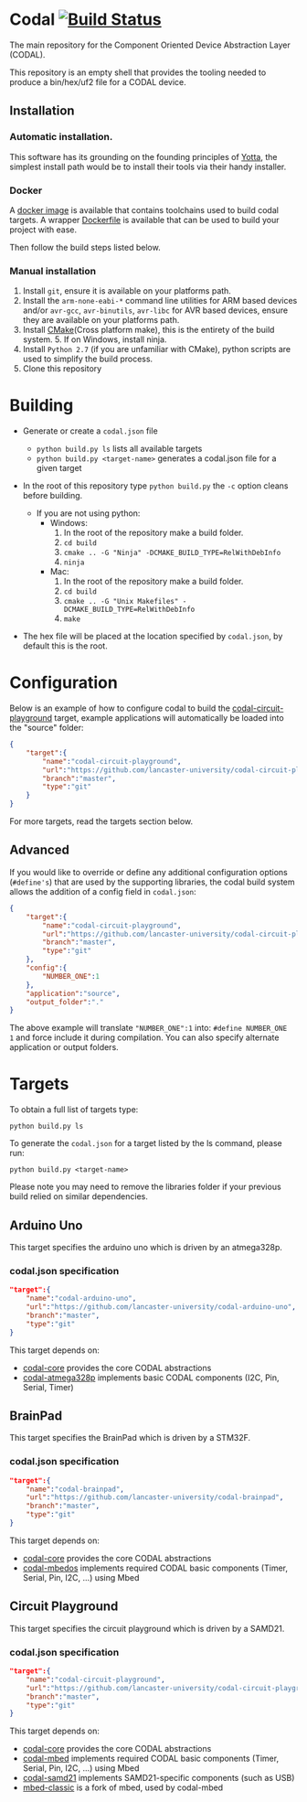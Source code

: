 # Codal [![Build Status](https://travis-ci.org/lancaster-university/codal.svg?branch=master)](https://travis-ci.org/lancaster-university/codal)

The main repository for the Component Oriented Device Abstraction Layer (CODAL).

This repository is an empty shell that provides the tooling needed to produce a bin/hex/uf2 file for a CODAL device.

## Installation

### Automatic installation.

This software has its grounding on the founding principles of [Yotta](https://www.mbed.com/en/platform/software/mbed-yotta/), the simplest install path would be to install their tools via their handy installer.

### Docker

A [docker image](https://hub.docker.com/r/jamesadevine/codal-toolchains/) is available that contains toolchains used to build codal targets. A wrapper [Dockerfile](https://github.com/lancaster-university/codal-docker) is available that can be used to build your project with ease.

Then follow the build steps listed below.

### Manual installation

1. Install `git`, ensure it is available on your platforms path.
2. Install the `arm-none-eabi-*` command line utilities for ARM based devices and/or `avr-gcc`, `avr-binutils`, `avr-libc` for AVR based devices, ensure they are available on your platforms path.
3. Install [CMake](https://cmake.org)(Cross platform make), this is the entirety of the build system.
    5. If on Windows, install ninja.
4. Install `Python 2.7` (if you are unfamiliar with CMake), python scripts are used to simplify the build process.
5. Clone this repository

# Building
- Generate or create a `codal.json` file
    - `python build.py ls` lists all available targets
    - `python build.py <target-name>` generates a codal.json file for a given target
- In the root of this repository type `python build.py` the `-c` option cleans before building.
    - If you are not using python:
        - Windows:
            1. In the root of the repository make a build folder.
            2. `cd build`
            3. `cmake .. -G "Ninja" -DCMAKE_BUILD_TYPE=RelWithDebInfo`
            4. `ninja`
        - Mac:
            1. In the root of the repository make a build folder.
            2. `cd build`
            3. `cmake .. -G "Unix Makefiles" -DCMAKE_BUILD_TYPE=RelWithDebInfo`
            4. `make`

- The hex file will be placed at the location specified by `codal.json`, by default this is the root.

# Configuration

Below is an example of how to configure codal to build the [codal-circuit-playground](https://github.com/lancaster-university/codal-circuit-playground) target, example applications will automatically be loaded into the "source" folder:

```json
{
    "target":{
        "name":"codal-circuit-playground",
        "url":"https://github.com/lancaster-university/codal-circuit-playground",
        "branch":"master",
        "type":"git"
    }
}
```

For more targets, read the targets section below.

## Advanced

If you would like to override or define any additional configuration options (`#define's`) that are used by the supporting libraries, the codal build system allows the addition of a config field in `codal.json`:

```json
{
    "target":{
        "name":"codal-circuit-playground",
        "url":"https://github.com/lancaster-university/codal-circuit-playground",
        "branch":"master",
        "type":"git"
    },
    "config":{
        "NUMBER_ONE":1
    },
    "application":"source",
    "output_folder":"."
}
```

The above example will translate `"NUMBER_ONE":1` into: `#define NUMBER_ONE     1` and force include it during compilation. You can also specify alternate application or output folders.

# Targets

To obtain a full list of targets type:

```
python build.py ls
```

To generate the `codal.json` for a target listed by the ls command, please run:

```
python build.py <target-name>
```

Please note you may need to remove the libraries folder if your previous build relied on similar dependencies.

## Arduino Uno

This target specifies the arduino uno which is driven by an atmega328p.

### codal.json specification
```json
"target":{
    "name":"codal-arduino-uno",
    "url":"https://github.com/lancaster-university/codal-arduino-uno",
    "branch":"master",
    "type":"git"
}
```
This target depends on:
* [codal-core](https://github.com/lancaster-university/codal-core) provides the core CODAL abstractions
* [codal-atmega328p](https://github.com/lancaster-university/codal-atmega328p) implements basic CODAL components (I2C, Pin, Serial, Timer)

## BrainPad

This target specifies the BrainPad which is driven by a STM32F.

### codal.json specification
```json
"target":{
    "name":"codal-brainpad",
    "url":"https://github.com/lancaster-university/codal-brainpad",
    "branch":"master",
    "type":"git"
}
```
This target depends on:
* [codal-core](https://github.com/lancaster-university/codal-core) provides the core CODAL abstractions
* [codal-mbedos](https://github.com/lancaster-university/codal-mbed) implements required CODAL basic components (Timer, Serial, Pin, I2C, ...) using Mbed

## Circuit Playground

This target specifies the circuit playground which is driven by a SAMD21.

### codal.json specification
```json
"target":{
    "name":"codal-circuit-playground",
    "url":"https://github.com/lancaster-university/codal-circuit-playground",
    "branch":"master",
    "type":"git"
}
```
This target depends on:
* [codal-core](https://github.com/lancaster-university/codal-core) provides the core CODAL abstractions
* [codal-mbed](https://github.com/lancaster-university/codal-mbed) implements required CODAL basic components (Timer, Serial, Pin, I2C, ...) using Mbed
* [codal-samd21](https://github.com/lancaster-university/codal-samd21) implements SAMD21-specific components (such as USB)
* [mbed-classic](https://github.com/lancaster-university/mbed-classic) is a fork of mbed, used by codal-mbed

